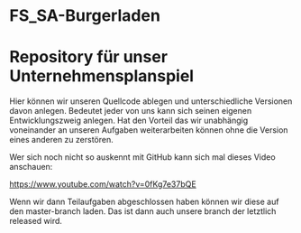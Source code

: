 # FS_SA-Burgerladen
Repository für unser Unternehmensplanspiel
===========================================

Hier können wir unseren Quellcode ablegen und unterschiedliche Versionen davon anlegen.
Bedeutet jeder von uns kann sich seinen eigenen Entwicklungszweig anlegen. Hat den Vorteil das wir unabhängig voneinander an unseren Aufgaben weiterarbeiten können ohne die Version eines anderen zu zerstören.

Wer sich noch nicht so auskennt mit GitHub kann sich mal dieses Video anschauen: 

https://www.youtube.com/watch?v=0fKg7e37bQE

Wenn wir dann Teilaufgaben abgeschlossen haben können wir diese auf den master-branch laden. 
Das ist dann auch unsere branch der letztlich released wird.
